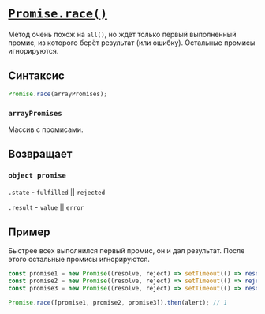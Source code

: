 # [`Promise.race()`](../../index.md)

Метод очень похож на `all()`, но ждёт только первый выполненный промис, из которого берёт результат (или ошибку). Остальные промисы игнорируются.

## Синтаксис

```js
Promise.race(arrayPromises);
```

### `arrayPromises`

Массив с промисами.

## Возвращает

### `object promise`

`.state` - `fulfilled` || `rejected`

`.result` - `value` || `error`

## Пример

Быстрее всех выполнился первый промис, он и дал результат. После этого остальные промисы игнорируются.

```js
const promise1 = new Promise((resolve, reject) => setTimeout(() => resolve(1), 1000));
const promise2 = new Promise((resolve, reject) => setTimeout(() => reject(new Error('Ошибка!')), 2000));
const promise3 = new Promise((resolve, reject) => setTimeout(() => resolve(3), 3000));

Promise.race([promise1, promise2, promise3]).then(alert); // 1
```
